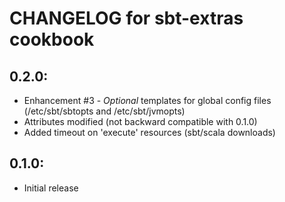 # CHANGELOG for sbt-extras cookbook

## 0.2.0:

* Enhancement #3 - *Optional* templates for global config files (/etc/sbt/sbtopts and /etc/sbt/jvmopts)
* Attributes modified (not backward compatible with 0.1.0)
* Added timeout on 'execute' resources (sbt/scala downloads)

## 0.1.0:

* Initial release 

